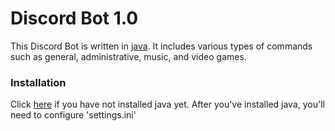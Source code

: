 # Discord Bot 1.0

This Discord Bot is written in [java](https://www.jetbrains.com/idea/). It includes various types of commands such as general, administrative, music, and video games.

### Installation

Click [here](https://java.com/en/download/) if you have not installed java yet.
After you've installed java, you'll need to configure 'settings.ini'
